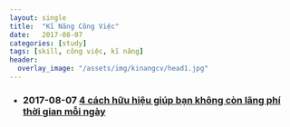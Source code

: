 ```yaml
---
layout: single
title:  "Kĩ Năng Công Việc"
date:   2017-08-07
categories: [study]
tags: [skill, công việc, kĩ năng]
header:
  overlay_image: "/assets/img/kinangcv/head1.jpg"
---
```


* ### 2017-08-07 [4 cách hữu hiệu giúp bạn không còn lãng phí thời gian mỗi ngày](/projects/ki-nang-cong-viec/2017-08-07-bon-cach-giup-tranh-lang-phi-tg)